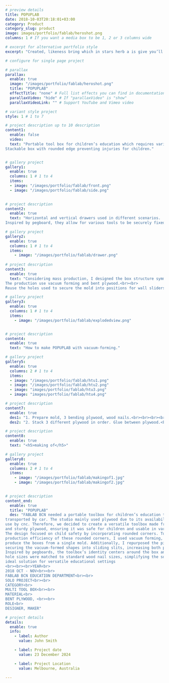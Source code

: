 ```yaml
---
# preview details
title: POPUPLAB
date: 2018-10-03T20:18:01+03:00
category: Product
category_slug: product
image: images/portfolio/fablab/heroshot.png
columns: 1 # If you want a media box to be 1, 2 or 3 columns wide

# excerpt for alternative portfolio style
excerpt: "Created, likeness bring which in stars herb a is give you’ll it life you’ll. Whose..."

# configure for single page project

# parallax
parallax:
  enable: true
  image: "/images/portfolio/fablab/heroshot.png"
  title: "POPUPLAB"
  effectTitle: "none" # Full list effects you can find in documentation theme
  parallaxVideo: "hide" # If "parallaxVideo" is "show"
  parallaxVideoLink: "" # Support YouTube and Vimeo video 

# variant style project
style: 1 # 1 to 7

# project description up to 10 description
content1:
  enable: false
  video:
  text: "Portable tool box for children’s education which requires various tools by different topics.
Stackable box with rounded edge preventing injuries for children."


# gallery project
gallery1:
  enable: true
  columns: 1 # 1 to 4
  items:
  - image: "/images/portfolio/fablab/front.png"
  - image: "/images/portfolio/fablab/side.png"
 

# project description
content2:
  enable: true
  text: "Horizontal and vertical drawers used in different scenarios. 
Inspired by pegboard, they allow for various tools to be securely fixed in place using wood nails and hooks"

# gallery project
gallery2:
  enable: true
  columns: 1 # 1 to 4
  items:
    - image: "/images/portfolio/fablab/drawer.png"
  
# project description
content3:
  enable: true
  text: "Considering mass production, I designed the box structure symmetrically to facilitate large-scale manufacturing using a single mold. 
The production use vacuum forming and bent plywood.<br><br>
Reuse the holes used to secure the mold into positions for wall sliders, enhancing both functionality and efficiency."

# gallery project
gallery3:
  enable: true
  columns: 1 # 1 to 4
  items:
    - image: "/images/portfolio/fablab/explodedview.png"


# project description
content4:
  enable: true
  text: "How to make POPUPLAB with vacuum-forming."

# gallery project
gallery5:
  enable: true
  columns: 2 # 1 to 4
  items:
  - image: "/images/portfolio/fablab/htu1.png"
  - image: "/images/portfolio/fablab/htu2.png"
  - image: "images/portfolio/fablab/htu3.png"
  - image: "images/portfolio/fablab/htu4.png"

# project description
content7:
  enable: true
  des1: "1. Prepare mold, 3 bending plywood, wood nails.<br><br><br><br>3. Pin wood nails on mold and plywood."
  des2: "2. Stack 3 different plywood in order. Glue between plywood.<br><br><br><br>4. Vacuum forming to press plywood on mold."

# project description
content8:
  enable: true
  text: "<h5>making of</h5>"

# gallery project
gallery8:
  enable: true
  columns: 2 # 1 to 4
  items:
    - image: "/images/portfolio/fablab/makingof1.jpg"
    - image: "/images/portfolio/fablab/makingof2.jpg"
   

# project description
content_end:
  enable: true
  title: "POPUPLAB"
  des: "FABLAB BCN needed a portable toolbox for children’s education that could be easily 
transported by car. The studio mainly used plywood due to its availability and ease of 
use by cnc. Therefore, we decided to create a versatile toolbox made from lightweight 
and sturdy plywood, ensuring it was safe for children and usable in various situations.<br><br>
The design focused on child safety by incorporating rounded corners. To enhance the 
production efficiency of these rounded corners, I used vacuum forming, allowing to 
produce the boxes from a single mold. Additionally, I repurposed the pin holes used for 
securing the vacuum-formed shapes into sliding slits, increasing both production efficiency and versatility.<br><br>
Inspired by pegboards, the toolbox’s identity centers around the box and slit holes. The 
hole sizes were matched to standard wood nail sizes, simplifying the sourcing of fastening materials. Overall, POPUPLAB is both functional and easy to produce, making it an 
ideal solution for versatile educational settings
<br><br><br>YEAR<br>
2018 OCT - NOV<br><br>
FABLAB BCN EDUCATION DEPARTMENT<br><br>
SOLO PROJECT<br><br>
CATEGORY<br>
MULTI TOOL BOX<br><br>
MATERIAL<br>
BENT PLYWOOD, <br><br>
ROLE<br>
DESIGNER, MAKER"

# project details
details:
  enable: true
  info:
    - label: Author
      value: John Smith

    - label: Project date
      value: 23 December 2024

    - label: Project Location
      value: Melbourne, Australia

---
```

